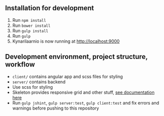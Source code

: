 ## Installation for development ##

1. Run `npm install`
2. Run `bower install`
3. Run `gulp install`
4. Run `gulp`
5. Kynarilaarnio is now running at [http://localhost:9000](http://localhost:9000)

## Development environment, project structure, workflow ##

* `client/` contains angular app and scss files for styling
* `server/` contains backend
* Use scss for styling
* Skeleton provides responsive grid and other stuff, [see documentation here](http://getskeleton.com/)
* Run `gulp jshint`, `gulp server:test`, `gulp client:test` and fix errors and warnings before pushing to this repository
